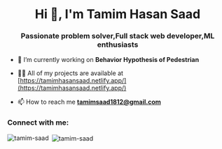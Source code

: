 <h1 align="center">Hi 👋, I'm Tamim Hasan Saad</h1>
<h3 align="center">Passionate problem solver,Full stack web developer,ML enthusiasts</h3>

- 🔭 I’m currently working on **Behavior Hypothesis of Pedestrian**

- 👨‍💻 All of my projects are available at [https://tamimhasansaad.netlify.app/](https://tamimhasansaad.netlify.app/)

- 📫 How to reach me **tamimsaad1812@gmail.com**

<h3 align="left">Connect with me:</h3>
<p align="left">
</p>

<p><img align="left" src="https://github-readme-stats.vercel.app/api/top-langs?username=tamim-saad&show_icons=true&locale=en&layout=compact" alt="tamim-saad" /></p>

<p>&nbsp;<img align="center" src="https://github-readme-stats.vercel.app/api?username=tamim-saad&show_icons=true&locale=en" alt="tamim-saad" /></p>

